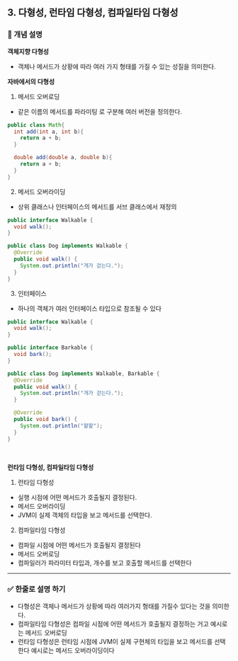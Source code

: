 ## 3. 다형성, 런타임 다형성, 컴파일타임 다형성

### 🧠 개념 설명
**객체지향 다형성**
- 객체나 메서드가 상황에 따라 여러 가지 형태를 가질 수 있는 성질을 의미한다.

  
**자바에서의 다형성**

1. 메서드 오버로딩

- 같은 이름의 메서드를 파라미팅 로 구분해 여러 버전을 정의한다.
```java
public class Math{
  int add(int a, int b){
    return a + b;
  }

  double add(double a, double b){
    return a + b;
  }
}
```


2. 메서드 오버라이딩
- 상위 클래스나 인터페이스의 메서드를 서브 클래스에서 재정의
```java
public interface Walkable {
  void walk();
}

public class Dog implements Walkable {
  @Override
  public void walk() {
    System.out.println("개가 걷는다.");
  }
}
```

3. 인터페이스
- 하나의 객체가 여러 인터페이스 타입으로 참조될 수 있다
```java
public interface Walkable {
  void walk();
}

public interface Barkable {
  void bark();
}

public class Dog implements Walkable, Barkable {
  @Override
  public void walk() {
    System.out.println("개가 걷는다.");
  }

  @Override
  public void bark() {
    System.out.println("왈왈");
  }
}

```

<br/>

**런타임 다형성, 컴파일타임 다형성**

1. 런타임 다형성
- 실행 시점에 어떤 메서드가 호출될지 결정된다.
- 메서드 오버라이딩
- JVM이 실제 객체의 타입을 보고 메서드를 선택한다.


2. 컴파일타임 다형성
- 컴파일 시점에 어떤 메서드가 호출될지 결정된다
- 메서드 오버로딩
- 컴파일러가 파라미터 타입과, 개수를 보고 호출할 메서드를 선택한다



---
### ✅ 한줄로 설명 하기
- 다형성은 객체나 메서드가 상황에 따라 여러가지 형태를 가질수 있다는 것을 의미한다.
- 컴파일타임 다형성은 컴파일 시점에 어떤 메서드가 호출될지 결정하는 거고 예시로는 메서드 오버로딩
- 런타임 다형성은 런타임 시점에 JVM이 실제 구현체의 타입을 보고 메서드를 선택한다 예시로는 메서드 오버라이딩이다
